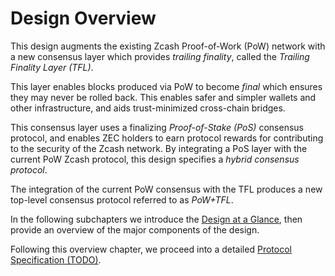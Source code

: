 # Design Overview

This design augments the existing Zcash Proof-of-Work (PoW) network with a new consensus layer which provides *trailing finality*, called the *Trailing Finality Layer (TFL)*.

This layer enables blocks produced via PoW to become *final* which ensures they may never be rolled back. This enables safer and simpler wallets and other infrastructure, and aids trust-minimized cross-chain bridges.

This consensus layer uses a finalizing *Proof-of-Stake (PoS)* consensus protocol, and enables ZEC holders to earn protocol rewards for contributing to the security of the Zcash network. By integrating a PoS layer with the current PoW Zcash protocol, this design specifies a *hybrid consensus protocol*.

The integration of the current PoW consensus with the TFL produces a new top-level consensus protocol referred to as *PoW+TFL*.

In the following subchapters we introduce the [Design at a Glance](./overview/design-at-a-glance.md), then provide an overview of the major components of the design.

Following this overview chapter, we proceed into a detailed [Protocol Specification (TODO)]().

